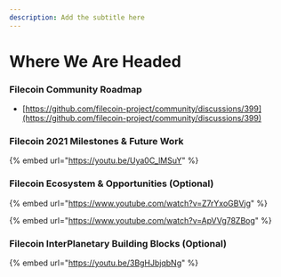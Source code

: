 ```yaml
---
description: Add the subtitle here
---
```


# Where We Are Headed

### Filecoin Community Roadmap

* [https://github.com/filecoin-project/community/discussions/399](https://github.com/filecoin-project/community/discussions/399)

### Filecoin 2021 Milestones & Future Work

{% embed url="https://youtu.be/Uya0C_lMSuY" %}

### Filecoin Ecosystem & Opportunities (Optional)

{% embed url="https://www.youtube.com/watch?v=Z7rYxoGBVjg" %}

{% embed url="https://www.youtube.com/watch?v=ApVVg78ZBog" %}

### Filecoin InterPlanetary Building Blocks (Optional)

{% embed url="https://youtu.be/3BgHJbjqbNg" %}
